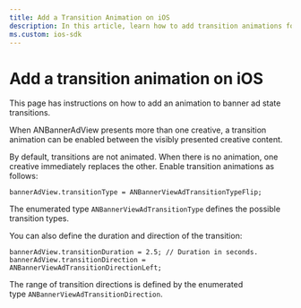 ```yaml
---
title: Add a Transition Animation on iOS
description: In this article, learn how to add transition animations for banner ads on iOS.
ms.custom: ios-sdk
---
```


# Add a transition animation on iOS

This page has instructions on how to add an animation to banner ad state transitions.

When ANBannerAdView presents more than one creative, a transition animation can be enabled between the visibly presented creative content.

By default, transitions are not animated. When there is no animation, one creative immediately replaces the other. Enable transition animations as follows:

```
bannerAdView.transitionType = ANBannerViewAdTransitionTypeFlip;
```

The enumerated type `ANBannerViewAdTransitionType` defines the possible transition types.

You can also define the duration and direction of the transition:

```
bannerAdView.transitionDuration = 2.5; // Duration in seconds.
bannerAdView.transitionDirection = ANBannerViewAdTransitionDirectionLeft;
```

The range of transition directions is defined by the enumerated type `ANBannerViewAdTransitionDirection`.
